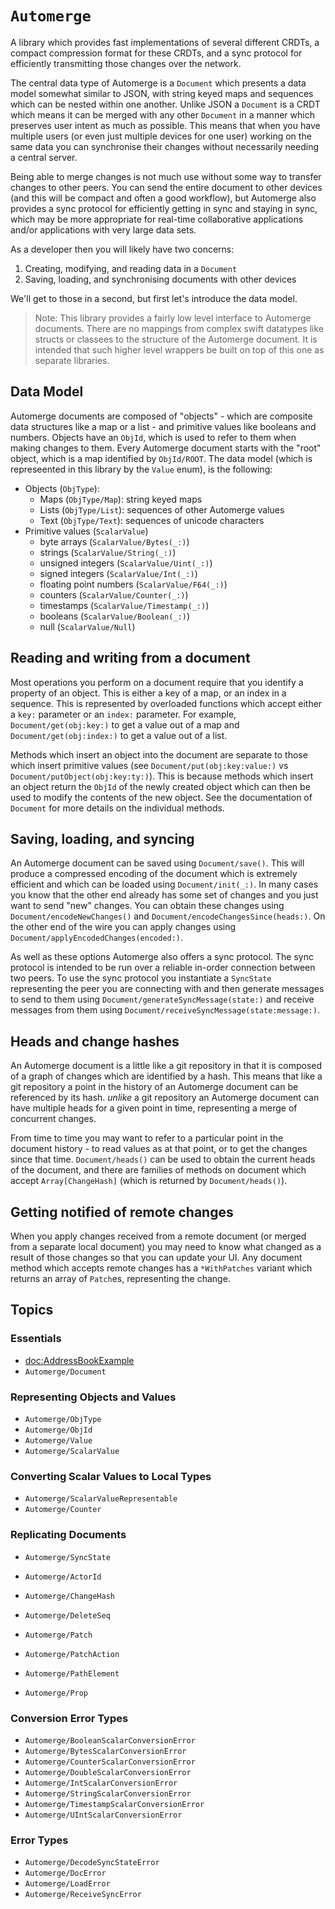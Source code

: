 # ``Automerge``

A library which provides fast implementations of several different CRDTs, a compact compression format for these CRDTs, and a sync protocol for efficiently transmitting those changes over the network.

The central data type of Automerge is a ``Document`` which presents a data model somewhat similar to JSON, with string keyed maps and sequences which can be nested within one another. 
Unlike JSON a ``Document`` is a CRDT which means it can be merged with any other ``Document`` in a manner which preserves user intent as much as possible. 
This means that when you have multiple users (or even just multiple devices for one user) working on the same data you can synchronise their changes without necessarily needing a central server.

Being able to merge changes is not much use without some way to transfer changes to other peers. 
You can send the entire document to other devices (and this will be compact and often a good workflow), but Automerge also provides a sync protocol for efficiently getting in sync and staying in sync, which may be more appropriate for real-time collaborative applications and/or applications with very large data sets.

As a developer then you will likely have two concerns:

1. Creating, modifying, and reading data in a ``Document``
2. Saving, loading, and synchronising documents with other devices

We'll get to those in a second, but first let's introduce the data model.

> Note: This library provides a fairly low level interface to Automerge documents. 
There are no mappings from complex swift datatypes like structs or classees to the structure of the Automerge document. 
It is intended that such higher level wrappers be built on top of this one as separate libraries.

## Data Model

Automerge documents are composed of "objects" - which are composite data structures like a map or a list - and primitive values like booleans and numbers. 
Objects have an ``ObjId``, which is used to refer to them when making changes to them. 
Every Automerge document starts with the "root" object, which is a map identified by ``ObjId/ROOT``. 
The data model (which is represeented in this library by the ``Value`` enum), is the following:

* Objects (``ObjType``):
    * Maps (``ObjType/Map``): string keyed maps
    * Lists (``ObjType/List``): sequences of other Automerge values
    * Text (``ObjType/Text``): sequences of unicode characters
* Primitive values (``ScalarValue``)
    * byte arrays (``ScalarValue/Bytes(_:)``)
    * strings (``ScalarValue/String(_:)``)
    * unsigned integers (``ScalarValue/Uint(_:)``)
    * signed integers (``ScalarValue/Int(_:)``)
    * floating point numbers (``ScalarValue/F64(_:)``)
    * counters (``ScalarValue/Counter(_:)``)
    * timestamps (``ScalarValue/Timestamp(_:)``)
    * booleans (``ScalarValue/Boolean(_:)``)
    * null (``ScalarValue/Null``)

## Reading and writing from a document

Most operations you perform on a document require that you identify a property of an object. 
This is either a key of a map, or an index in a sequence. 
This is represented by overloaded functions which accept either a `key:` parameter or an `index:` parameter. 
For example, ``Document/get(obj:key:)`` to get a value out of a map and ``Document/get(obj:index:)`` to get a value out of a list. 

Methods which insert an object into the document are separate to those which insert primitive values (see ``Document/put(obj:key:value:)`` vs ``Document/putObject(obj:key:ty:)``). 
This is because methods which insert an object return the ``ObjId`` of the newly created object which can then be used to modify the contents of the new object. 
See the documentation of ``Document`` for more details on the individual methods.

## Saving, loading, and syncing

An Automerge document can be saved using ``Document/save()``. 
This will produce a compressed encoding of the document which is extremely efficient and which can be loaded using ``Document/init(_:)``. 
In many cases you know that the other end already has some set of changes and you just want to send "new" changes. 
You can obtain these changes using ``Document/encodeNewChanges()`` and ``Document/encodeChangesSince(heads:)``. 
On the other end of the wire you can apply changes using ``Document/applyEncodedChanges(encoded:)``.

As well as these options Automerge also offers a sync protocol. 
The sync protocol is intended to be run over a reliable in-order connection between two peers. 
To use the sync protocol you instantiate a ``SyncState`` representing the peer you are connecting with and then generate messages to send to them using ``Document/generateSyncMessage(state:)`` and receive messages from them using ``Document/receiveSyncMessage(state:message:)``.

## Heads and change hashes

An Automerge document is a little like a git repository in that it is composed of a graph of changes which are identified by a hash. 
This means that like a git repository a point in the history of an Automerge document can be referenced by its hash. _unlike_ a git repository an Automerge document can have multiple heads for a given point in time, representing a merge of concurrent changes. 

From time to time you may want to refer to a particular point in the document history - to read values as at that point, or to get the changes since that time. 
``Document/heads()`` can be used to obtain the current heads of the document, and there are families of methods on document which accept `Array[ChangeHash]` (which is returned by ``Document/heads()``).

## Getting notified of remote changes

When you apply changes received from a remote document (or merged from a separate local document) you may need to know what changed as a result of those changes so that you can update your UI. 
Any document method which accepts remote changes has a `*WithPatches` variant which returns an array of ``Patch``es, representing the change.

## Topics

### Essentials

- <doc:AddressBookExample>
- ``Automerge/Document``

### Representing Objects and Values

- ``Automerge/ObjType``
- ``Automerge/ObjId``
- ``Automerge/Value``
- ``Automerge/ScalarValue``

### Converting Scalar Values to Local Types

- ``Automerge/ScalarValueRepresentable``
- ``Automerge/Counter``

### Replicating Documents

- ``Automerge/SyncState``
- ``Automerge/ActorId``
- ``Automerge/ChangeHash``
- ``Automerge/DeleteSeq``

- ``Automerge/Patch``
- ``Automerge/PatchAction``
- ``Automerge/PathElement``

- ``Automerge/Prop``

### Conversion Error Types

- ``Automerge/BooleanScalarConversionError``
- ``Automerge/BytesScalarConversionError``
- ``Automerge/CounterScalarConversionError``
- ``Automerge/DoubleScalarConversionError``
- ``Automerge/IntScalarConversionError``
- ``Automerge/StringScalarConversionError``
- ``Automerge/TimestampScalarConversionError``
- ``Automerge/UIntScalarConversionError``

### Error Types 

- ``Automerge/DecodeSyncStateError``
- ``Automerge/DocError``
- ``Automerge/LoadError``
- ``Automerge/ReceiveSyncError``
